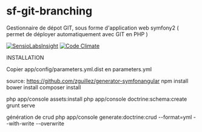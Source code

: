 # sf-git-branching
Gestionnaire de dépot GIT, sous forme d'application web symfony2
( permet de déployer automatiquement avec GIT en PHP )


[![SensioLabsInsight](https://insight.sensiolabs.com/projects/c4e5d688-c273-4791-8894-c5c2b4d9e408/big.png)](https://insight.sensiolabs.com/projects/c4e5d688-c273-4791-8894-c5c2b4d9e408)
[![Code Climate](https://codeclimate.com/github/TwanoO67/sf-git-branching/badges/gpa.svg)](https://codeclimate.com/github/TwanoO67/sf-git-branching)

INSTALLATION

Copier app/config/parameters.yml.dist en parameters.yml


source: https://github.com/zguillez/generator-symfonangular
npm install
bower install
composer install

php app/console assets:install
php app/console doctrine:schema:create
grunt serve

génération de crud
php app/console generate:doctrine:crud --format=yml --with-write --overwrite
